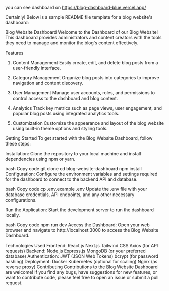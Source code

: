  you can see dashboard on https://blog-dashboard-blue.vercel.app/

 
Certainly! Below is a sample README file template for a blog website's dashboard:

Blog Website Dashboard
Welcome to the Dashboard of our Blog Website! This dashboard provides administrators and content creators with the tools they need to manage and monitor the blog's content effectively.

Features
1. Content Management
Easily create, edit, and delete blog posts from a user-friendly interface.

2. Category Management
Organize blog posts into categories to improve navigation and content discovery.

3. User Management
Manage user accounts, roles, and permissions to control access to the dashboard and blog content.

4. Analytics
Track key metrics such as page views, user engagement, and popular blog posts using integrated analytics tools.

5. Customization
Customize the appearance and layout of the blog website using built-in theme options and styling tools.

Getting Started
To get started with the Blog Website Dashboard, follow these steps:

Installation: Clone the repository to your local machine and install dependencies using npm or yarn.

bash
Copy code
git clone <repository-url>
cd blog-website-dashboard
npm install
Configuration: Configure the environment variables and settings required for the dashboard to connect to the backend API and database.

bash
Copy code
cp .env.example .env
Update the .env file with your database credentials, API endpoints, and any other necessary configurations.

Run the Application: Start the development server to run the dashboard locally.

bash
Copy code
npm run dev
Access the Dashboard: Open your web browser and navigate to http://localhost:3000 to access the Blog Website Dashboard.

Technologies Used
Frontend:
React.js
Next.js
Tailwind CSS
Axios (for API requests)
Backend:
Node.js
Express.js
MongoDB (or your preferred database)
Authentication:
JWT (JSON Web Tokens)
bcrypt (for password hashing)
Deployment:
Docker
Kubernetes (optional for scaling)
Nginx (as reverse proxy)
Contributing
Contributions to the Blog Website Dashboard are welcome! If you find any bugs, have suggestions for new features, or want to contribute code, please feel free to open an issue or submit a pull request.

